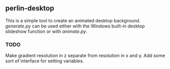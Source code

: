 ## perlin-desktop ##
This is a simple tool to create an animated desktop background.
*generate.py* can be used either with the Windows built-in desktop slideshow function
or with *animate.py*.

### TODO ###
Make gradient resolution in z separate from resolution in x and y.
Add some sort of interface for setting variables.
